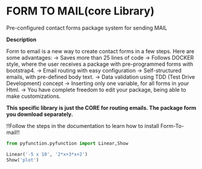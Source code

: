 # FORM TO MAIL(core Library)

Pre-configured contact forms package system for sending MAIL

**Description**

Form to email is a new way to create contact forms in a few steps.
Here are some advantages:
-> Saves more than 25 lines of code
-> Follows DOCKER style, where the user receives a package with pre-programmed forms with bootstrap4.
-> Email routing with easy configuration
-> Self-structured emails, with pre-defined body text.
-> Data validation using TDD (Test Drive Development) concept
-> Inserting only one variable, for all forms in your Html.
-> You have complete freedom to edit your package, being able to make customizations.

**This specific library is just the CORE for routing emails. The package form you download separately.**

!!Follow the steps in the documentation to learn how to install Form-To-mail!!

```python
from pyfunction.pyfunction import Linear,Show

Linear('-5 x 10', '2*x+3*x+2')
Show('plot')
```

